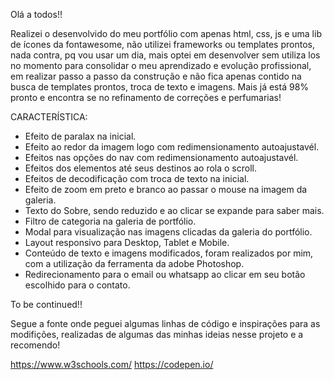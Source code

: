 Olá a todos!!

Realizei o desenvolvido do meu portfólio com apenas html, css, js e uma lib de ícones da fontawesome, não utilizei frameworks ou templates prontos, nada contra, pq vou usar um dia, mais optei em desenvolver sem utiliza los no momento para consolidar o meu aprendizado e evolução profissional, em realizar passo a passo da construção e não fica apenas contido na busca de templates prontos, troca de texto e imagens. Mais já está 98% pronto e encontra se no refinamento de correções e perfumarias!

CARACTERÍSTICA:

- Efeito de paralax na inicial.
- Efeito ao redor da imagem logo com redimensionamento autoajustavél.
- Efeitos nas opções do nav com redimensionamento autoajustavél.
- Efeitos dos elementos até seus destinos ao rola o scroll.
- Efeitos de decodificação com troca de texto na inicial.
- Efeito de zoom em preto e branco ao passar o mouse na imagem da galeria.
- Texto do Sobre, sendo reduzido e ao clicar se expande para saber mais.
- Filtro de categoria na galeria de portfólio.
- Modal para visualização nas imagens clicadas da galeria do portfólio.
- Layout responsivo para Desktop, Tablet e Mobile.
- Conteúdo de texto e imagens modificados, foram realizados por mim, com a utilização da ferramenta da adobe Photoshop.
- Redirecionamento para o email ou whatsapp ao clicar em seu botão escolhido para o contato.

To be continued!!

Segue a fonte onde peguei algumas linhas de código e inspirações para as modifições, realizadas de algumas das minhas ideias nesse projeto e a recomendo!

https://www.w3schools.com/
https://codepen.io/